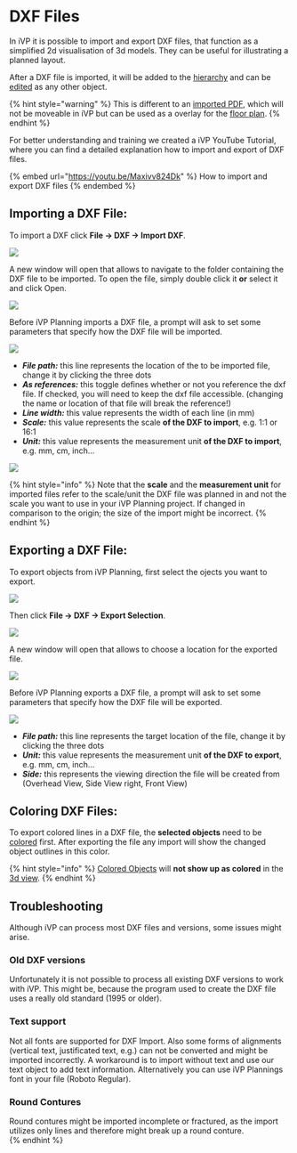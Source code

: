 # DXF Files

In iVP it is possible to import and export DXF files, that function as a simplified 2d visualisation of 3d models. They can be useful for illustrating a planned layout.

After a DXF file is imported, it will be added to the [hierarchy](../user-interface/the-machine-list.md) and can be [edited](../machines/selecting-and-moving-objects.md) as any other object.

{% hint style="warning" %}
This is different to an [imported PDF](../getting-started/importing-pdfs.md), which will not be moveable in iVP but can be used as a overlay for the [floor plan](../user-interface/the-floor-plan.md).
{% endhint %}

For better understanding and training we created a iVP YouTube Tutorial, where you can find a detailed explanation how to import and export of DXF files.

{% embed url="https://youtu.be/Maxivv824Dk" %}
How to import and export DXF files
{% endembed %}

## Importing a DXF File:

To import a DXF click **File -> DXF -> Import DXF**. 

![](../../../.gitbook/assets/DXF\_Import\_open.jpg)

A new window will open that allows to navigate to the folder containing the DXF file to be imported. To open the file, simply double click it **or** select it and click Open.

![](../../../.gitbook/assets/DXF\_Import\_file.jpg)

Before iVP Planning imports a DXF file, a prompt will ask to set some parameters that specify how the DXF file will be imported. 

![](../../../.gitbook/assets/DXF\_Import\_settings.jpg)

* _**File path:**_ this line represents the location of the to be imported file, change it by clicking the three dots
* _**As references:**_ this toggle defines whether or not you reference the dxf file. If checked, you will need to keep the dxf file accessible. (changing the name or location of that file will break the reference!) 
* _**Line width:**_ this value represents the width of each line (in mm)
* _**Scale:**_ this value represents the scale **of the DXF to import**, e.g. 1:1 or 16:1
* _**Unit:**_ this value represents the measurement unit **of the DXF to import**, e.g. mm, cm, inch...

![](../../../.gitbook/assets/DXF\_Import\_comparison.jpg)

{% hint style="info" %}
Note that the **scale** and the **measurement unit** for imported files refer to the scale/unit the DXF file was planned in and not the scale you want to use in your iVP Planning project. If changed in comparison to the origin; the size of the import might be incorrect.
{% endhint %}

## Exporting a DXF File:

To export objects from iVP Planning, first select the ojects you want to export.

![](../../../.gitbook/assets/DXF\_Export\_selection.jpg)

Then click **File -> DXF -> Export Selection**.

![](../../../.gitbook/assets/DXF\_Export\_open.jpg)

A new window will open that allows to choose a location for the exported file.

![](../../../.gitbook/assets/DXF\_Export\_file.jpg)

Before iVP Planning exports a DXF file, a prompt will ask to set some parameters that specify how the DXF file will be exported. 

![](../../../.gitbook/assets/DXF\_Export\_settings.jpg)


* _**File path:**_ this line represents the target location of the file, change it by clicking the three dots
* _**Unit:**_ this value represents the measurement unit **of the DXF to export**, e.g. mm, cm, inch...
* _**Side:**_ this represents the viewing direction the file will be created from (Overhead View, Side View right, Front View)

## Coloring DXF Files:

To export colored lines in a DXF file, the **selected objects** need to be [colored](../machines/highlighting-objects.md) first. After exporting the file any import will show the changed object outlines in this color.

{% hint style="info" %}
[Colored Objects](../machines/highlighting-objects.md) will **not show up as colored** in the [3d view](../user-interface/the-3d-panel.md).
{% endhint %}

## Troubleshooting
Although iVP can process most DXF files and versions, some issues might arise. 
### Old DXF versions
Unfortunately it is not possible to process all existing DXF versions to work with iVP. This might be, because the program used to create the DXF file uses a really old standard (1995 or older).
### Text support 
Not all fonts are supported for DXF Import. Also some forms of alignments (vertical text, justificated text, e.g.) can not be converted and might be imported incorrectly. A workaround is to import without text and use our text object to add text information. Alternatively you can use iVP Plannings font in your file (Roboto Regular).
### Round Contures
Round contures might be imported incomplete or fractured, as the import utilizes only lines and therefore might break up a round conture.  
{% endhint %}
